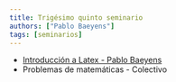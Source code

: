 ```yaml
---
title: Trigésimo quinto seminario
authors: ["Pablo Baeyens"]
tags: [seminarios]
---
```


* [Introducción a Latex - Pablo Baeyens](https://mx-psi.github.io/latex)
* Problemas de matemáticas - Colectivo
